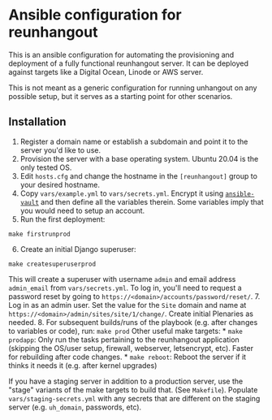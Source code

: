 # Ansible configuration for reunhangout

This is an ansible configuration for automating the provisioning and deployment
of a fully functional reunhangout server.  It can be deployed against targets
like a Digital Ocean, Linode or AWS server.

This is not meant as a generic configuration for running unhangout on any possible 
setup, but it serves as a starting point for other scenarios.

## Installation

1. Register a domain name or establish a subdomain and point it to the server you'd like to use.
2. Provision the server with a base operating system.  Ubuntu 20.04 is the only tested OS.
3. Edit `hosts.cfg` and change the hostname in the `[reunhangout]` group to
   your desired hostname.
4. Copy `vars/example.yml` to `vars/secrets.yml`. Encrypt it using [`ansible-vault`](https://docs.ansible.com/ansible/playbooks_vault.html) and then define all the variables therein. Some variables imply that you would need to setup an account.
5. Run the first deployment:
  ```
  make firstrunprod
  ```
6. Create an initial Django superuser:
  ```
  make createsuperuserprod
  ```
  This will create a superuser with username `admin` and email address
  `admin_email` from `vars/secrets.yml`.  To log in, you'll need to request a
  password reset by going to `https://<domain>/accounts/password/reset/`.
7. Log in as an admin user. Set the value for the `Site` domain and name at
   `https://<domain>/admin/sites/site/1/change/`.  Create initial Plenaries as
   needed.
8. For subsequent builds/runs of the playbook (e.g. after changes to variables or code), run:
    ```
    make prod
    ```
  Other useful make targets:
    * `make prodapp`: Only run the tasks pertaining to the reunhangout application
      (skipping the OS/user setup, firewall, webserver, letsencrypt, etc).
      Faster for rebuilding after code changes.
    * `make reboot`: Reboot the server if it thinks it needs it (e.g. after kernel upgrades)

If you have a staging server in addition to a production server, use the "stage" variants of the make targets to build that. (See `Makefile`).  Populate `vars/staging-secrets.yml` with any secrets that are different on the staging server (e.g. `uh_domain`, passwords, etc).
